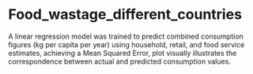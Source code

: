 # Food_wastage_different_countries
A linear regression model was trained to predict combined consumption figures (kg per capita per year) using household, retail, and food service estimates, achieving a Mean Squared Error, plot visually illustrates the correspondence between actual and predicted consumption values.
